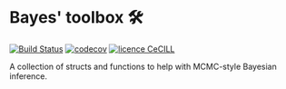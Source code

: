 # Bayes' toolbox  	&#128736;

[![Build Status](https://travis-ci.org/vlanore/bayes_toolbox.svg?branch=master)](https://travis-ci.org/vlanore/bayes_toolbox) [![codecov](https://codecov.io/gh/vlanore/bayes_toolbox/branch/master/graph/badge.svg)](https://codecov.io/gh/vlanore/bayes_toolbox) [![licence CeCILL](https://img.shields.io/badge/license-CeCILL--C-blue.svg)](http://www.cecill.info/licences.en.html)

A collection of structs and functions to help with MCMC-style Bayesian inference.
